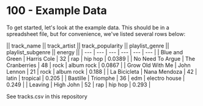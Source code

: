 # 100 - Example Data

To get started, let's look at the example data. This should be in a spreadsheet file, but for convenience, we've listed several rows below:

|| track_name || track_artist || track_popularity || playlist_genre || playlist_subgenre || energy ||
| --- | --- | --- | --- | --- | --- |
| Blue and Green | Harris Cole | 32 | rap | hip hop | 0.0389 |
| No Need To Argue | The Cranberries | 48 | rock | album rock | 0.0867 |
| Grow Old With Me | John Lennon | 21 | rock | album rock | 0.188 |
| La Bicicleta | Nana Mendoza | 42 | latin | tropical | 0.205 |
| Bastille | Triomphe | 36 | edm | electro house | 0.249 |
| Leaving | High John | 52 | rap | hip hop | 0.293 |

See tracks.csv in this repository
